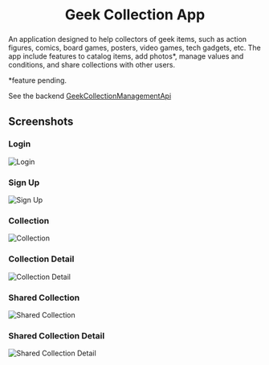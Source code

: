 <p align="center">
  <h1 align="center">Geek Collection App</h1>
  <h3 align="center"></h3>
</p>
An application designed to help collectors of geek items, such as action figures, comics, board games, posters, video games, tech gadgets, etc. The app include features to catalog items, add photos*, manage values and conditions, and share collections with other users.

*feature pending.

See the backend
[GeekCollectionManagementApi](https://github.com/swczk/GeekCollectionManagementApi)

## Screenshots

### Login
<img alt="Login" src="screenshots/login.png"/>

### Sign Up
<img alt="Sign Up" src="screenshots/register.png"/>

### Collection
<img alt="Collection" src="screenshots/collection-page.png"/>

### Collection Detail
<img alt="Collection Detail" src="screenshots/collection-detail-page.png"/>

### Shared Collection
<img alt="Shared Collection" src="screenshots/shared-collection-page.png"/>

### Shared Collection Detail
<img alt="Shared Collection Detail" src="screenshots/shared-collection-detail-page.png"/>

